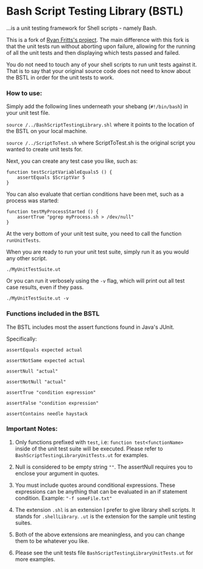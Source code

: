 # Bash Script Testing Library (BSTL)
...is a unit testing framework for Shell scripts - namely Bash.  

This is a fork of [Ryan Fritts's project](https://github.com/rafritts/BashScriptTestingLibrary). The main difference with this fork is that the unit tests run without aborting upon failure, allowing for the running of all the unit tests and then displaying which tests passed and failed. 

You do not need to touch any of your shell scripts to run unit tests against it.  That is to say that your original source code does not need to know about the BSTL in order for the unit tests to work. 

### How to use:
Simply add the following lines underneath your shebang (`#!/bin/bash`) in your unit test file.

`source /../BashScriptTestingLibrary.shl` where it points to the location of the BSTL on your local machine. 

`source /../ScriptToTest.sh`  where ScriptToTest.sh is the original script you wanted to create unit tests for.

Next, you can create any test case you like, such as:

```
function testScriptVariableEquals5 () {
    assertEquals $ScriptVar 5
} 
```

You can also evaluate that certian conditions have been met, such as a process was started:

```
function testMyProcessStarted () {
    assertTrue "pgrep myProcess.sh > /dev/null"
} 
```

At the very bottom of your unit test suite, you need to call the function `runUnitTests`.

When you are ready to run your unit test suite, simply run it as you would any other script.

`./MyUnitTestSuite.ut`

Or you can run it verbosely using the `-v` flag, which will print out all test case results, even if they pass.  

`./MyUnitTestSuite.ut -v`


### Functions included in the BSTL
The BSTL includes most the assert functions found in Java's JUnit.

Specifically:

`assertEquals expected actual`

`assertNotSame expected actual`

`assertNull "actual"`

`assertNotNull "actual"`

`assertTrue "condition expression"`

`assertFalse "condition expression"`

`assertContains needle haystack`

### Important Notes:

1. Only functions prefixed with `test`, i.e: `function test<functionName>` inside of the unit test suite will be executed. Please refer to `BashScriptTestingLibraryUnitTests.ut` for examples.

2. Null is considered to be empty string `""`. The assertNull requires you to enclose your argument in quotes.

3. You must include quotes around conditional expressions.  These expressions can be anything that can be evaluated in an if statement condition.  Example: `"-f someFile.txt"`

4. The extension `.shl` is an extension I prefer to give library shell scripts.  It stands for `.shellLibrary`.  `.ut` is the extension for the sample unit testing suites.

5. Both of the above extensions are meaningless, and you can change them to be whatever you like.

6. Please see the unit tests file `BashScriptTestingLibraryUnitTests.ut` for more examples.  
